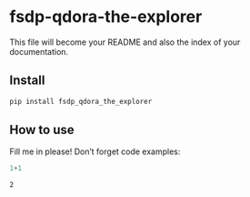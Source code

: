# fsdp-qdora-the-explorer


<!-- WARNING: THIS FILE WAS AUTOGENERATED! DO NOT EDIT! -->

This file will become your README and also the index of your
documentation.

## Install

``` sh
pip install fsdp_qdora_the_explorer
```

## How to use

Fill me in please! Don’t forget code examples:

``` python
1+1
```

    2
